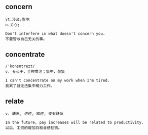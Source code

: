 ## concern
```
vt.涉及;影响
n.关心;

Don't interfere in what doesn't concern you.
不要管与自己无关的事。
```

## concentrate
```
/'kɒnsntreɪt/
v. 专心于，全神贯注；集中，聚集

I can't concentrate on my work when I'm tired.
我累了就无法集中精力工作。
```

## relate
```
v. 联系, 讲述, 叙述, 使有联系

In the future, pay increases will be related to productivity.
以后，工资的增加将和业绩挂钩。
```